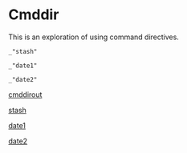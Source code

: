 # Cmddir

This is an exploration of using command directives. 

    _"stash"

    _"date1"

    _"date2"



[cmddirout](# "save:")

[stash](# "execfresh:  ls -als !*! sub cmd.md, HEY")

[date1](# "exec: date")

[date2](# "exec: date !*! sub 0, i")


